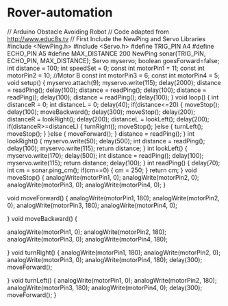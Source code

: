 # Rover-automation
 // Arduino Obstacle Avoiding Robot
// Code adapted from http://www.educ8s.tv
// First Include the NewPing and Servo Libraries
#include <NewPing.h>
#include <Servo.h>
#define TRIG_PIN A4
#define ECHO_PIN A5
#define MAX_DISTANCE 200
NewPing sonar(TRIG_PIN, ECHO_PIN, MAX_DISTANCE);
Servo myservo;
boolean goesForward=false;
int distance = 100;
int speedSet = 0;
const int motorPin1 = 11;
const int motorPin2 = 10;
//Motor B
const int motorPin3 = 6;
const int motorPin4 = 5;
void setup() {
 myservo.attach(9);
 myservo.write(115);
 delay(2000);
 distance = readPing();
 delay(100);
 distance = readPing();
 delay(100);
 distance = readPing();
 delay(100);
 distance = readPing();
 delay(100);
}
void loop() {
int distanceR = 0;
int distanceL = 0;
delay(40);
if(distance<=20)
{
 moveStop();
 delay(100);
 moveBackward();
 delay(300);
 moveStop();
 delay(200);
 distanceR = lookRight();
 delay(200);
 distanceL = lookLeft();
 delay(200);
 if(distanceR>=distanceL)
 {
 turnRight();
 moveStop();
 }else
 {
 turnLeft();
 moveStop();
 }
}else
{
 moveForward();
}
distance = readPing();
}
int lookRight()
{
 myservo.write(50);
 delay(500);
 int distance = readPing();
 delay(100);
 myservo.write(115);
 return distance;
}
int lookLeft()
{
 myservo.write(170);
 delay(500);
 int distance = readPing();
 delay(100);
 myservo.write(115);
 return distance;
 delay(100);
}
int readPing() {
 delay(70);
 int cm = sonar.ping_cm();
 if(cm==0)
 {
 cm = 250;
 }
 return cm;
}
void moveStop() {
 analogWrite(motorPin1, 0);
 analogWrite(motorPin2, 0);
 analogWrite(motorPin3, 0);
 analogWrite(motorPin4, 0);
 }

void moveForward() {
 analogWrite(motorPin1, 180);
 analogWrite(motorPin2, 0);
 analogWrite(motorPin3, 180);
 analogWrite(motorPin4, 0);

}
void moveBackward() {
 
 analogWrite(motorPin1, 0);
 analogWrite(motorPin2, 180);
 analogWrite(motorPin3, 0);
 analogWrite(motorPin4, 180);

}
void turnRight() {
analogWrite(motorPin1, 180);
 analogWrite(motorPin2, 0);
 analogWrite(motorPin3, 0);
 analogWrite(motorPin4, 180);
 delay(300);
moveForward();

}
void turnLeft() {
 analogWrite(motorPin1, 0);
 analogWrite(motorPin2, 180);
analogWrite(motorPin3, 180);
 analogWrite(motorPin4, 0);
 delay(300);
 moveForward();
} 
